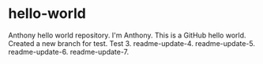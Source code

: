 # hello-world
Anthony hello world repository.
I'm Anthony.
This is a GitHub hello world.
Created a new branch for test. Test 3. readme-update-4. readme-update-5. readme-update-6. readme-update-7.

